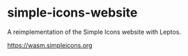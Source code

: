 # simple-icons-website

A reimplementation of the Simple Icons website with Leptos.

https://wasm.simpleicons.org
